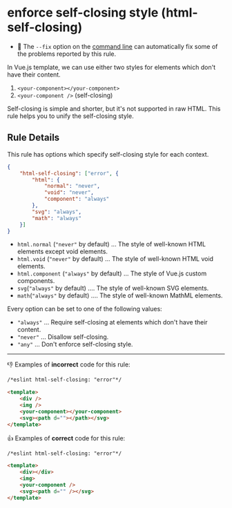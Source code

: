 # enforce self-closing style (html-self-closing)

- :wrench: The `--fix` option on the [command line](http://eslint.org/docs/user-guide/command-line-interface#fix) can automatically fix some of the problems reported by this rule.

In Vue.js template, we can use either two styles for elements which don't have their content.

1. `<your-component></your-component>`
2. `<your-component />` (self-closing)

Self-closing is simple and shorter, but it's not supported in raw HTML.
This rule helps you to unify the self-closing style.

## Rule Details

This rule has options which specify self-closing style for each context.

```json
{
    "html-self-closing": ["error", {
        "html": {
            "normal": "never",
            "void": "never",
            "component": "always"
        },
        "svg": "always",
        "math": "always"
    }]
}
```

- `html.normal` (`"never"` by default) ... The style of well-known HTML elements except void elements.
- `html.void` (`"never"` by default) ... The style of well-known HTML void elements.
- `html.component` (`"always"` by default) ... The style of Vue.js custom components.
- `svg`(`"always"` by default) .... The style of well-known SVG elements.
- `math`(`"always"` by default) .... The style of well-known MathML elements.

Every option can be set to one of the following values:

- `"always"` ... Require self-closing at elements which don't have their content.
- `"never"` ... Disallow self-closing.
- `"any"` ... Don't enforce self-closing style.

----

:-1: Examples of **incorrect** code for this rule:

```html
/*eslint html-self-closing: "error"*/

<template>
    <div />
    <img />
    <your-component></your-component>
    <svg><path d=""></path></svg>
</template>
```

:+1: Examples of **correct** code for this rule:

```html
/*eslint html-self-closing: "error"*/

<template>
    <div></div>
    <img>
    <your-component />
    <svg><path d="" /></svg>
</template>
```
